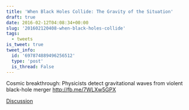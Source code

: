 ```yaml
---
title: 'When Black Holes Collide: The Gravity of the Situation'
draft: true
date: 2016-02-12T04:08:34+00:00
slug: '201602120408-when-black-holes-collide'
tags:
  - tweets
is_tweet: true
tweet_info:
  id: '697874889496256512'
  type: 'post'
  is_thread: False
---
```




Cosmic breakthrough: Physicists detect gravitational waves from violent black-hole merger <http://fb.me/7WLXw5GPX>

[Discussion](https://x.com/sytelus/status/697874889496256512)
